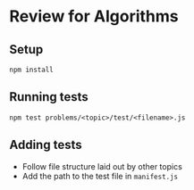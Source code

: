 # Review for Algorithms

## Setup

```
npm install
```

## Running tests

```
npm test problems/<topic>/test/<filename>.js
```

## Adding tests

 * Follow file structure laid out by other topics
 * Add the path to the test file in `manifest.js`
